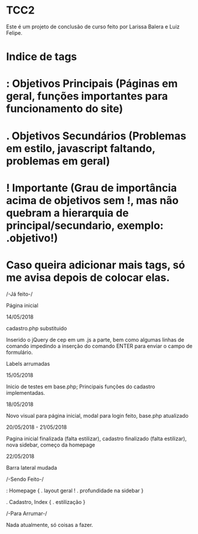 # TCC2

Este é um projeto de conclusão de curso feito por Larissa Balera e Luiz Felipe.

# Indice de tags
# : Objetivos Principais (Páginas em geral, funções importantes para funcionamento do site)
# . Objetivos Secundários (Problemas em estilo, javascript faltando, problemas em geral)
# ! Importante (Grau de importância acima de objetivos sem !, mas não quebram a hierarquia de principal/secundario, exemplo: .objetivo!)
# Caso queira adicionar mais tags, só me avisa depois de colocar elas.

   /-Já feito-/

Página inicial

   14/05/2018

cadastro.php substituido

Inserido o jQuery de cep em um .js a parte, bem como algumas linhas de comando impedindo a inserção do comando ENTER para enviar o campo de formulário.

Labels arrumadas

   15/05/2018

Inicio de testes em base.php; Principais funções do cadastro implementadas.

   18/05/2018

Novo visual para página inicial, modal para login feito, base.php atualizado

   20/05/2018 - 21/05/2018

Pagina inicial finalizada (falta estilizar), cadastro finalizado (falta estilizar), nova sidebar, começo da homepage

   22/05/2018

Barra lateral mudada

   /-Sendo Feito-/

: Homepage {
	. layout geral !
	. profundidade na sidebar
}

. Cadastro, Index {
	. estilização
}

   /-Para Arrumar-/

Nada atualmente, só coisas a fazer.
